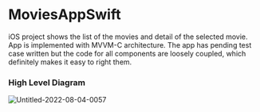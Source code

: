 # MoviesAppSwift

iOS project shows the list of the movies and detail of the selected movie. App is implemented with MVVM-C architecture. The app has pending test case written but the code for all components are loosely coupled, which definitely makes it easy to right them.

### High Level Diagram

![Untitled-2022-08-04-0057](https://user-images.githubusercontent.com/26578409/182730395-172c0039-610a-447c-9837-7ef8a2b4fbe2.png)

